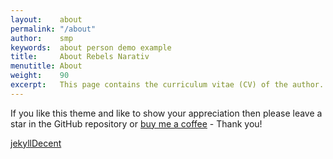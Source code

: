 ```yaml
---
layout:    about
permalink: "/about"
author:    smp
keywords:  about person demo example
title:     About Rebels Narativ
menutitle: About
weight:    90
excerpt:   This page contains the curriculum vitae (CV) of the author.
---
```

<script async defer src="https://buttons.github.io/buttons.js"></script>

If you like this theme and like to show your appreciation then please leave a star in the GitHub repository or [buy me a coffee](https://www.paypal.me/jenswillmer/3) - Thank you!

<p class="github-button-container">
<a class="github-button" href="https://github.com/jwillmer/jekyllDecent" data-size="large" data-show-count="true" aria-label="Star jwillmer/jekyllDecent on GitHub">jekyllDecent</a>
</p>
